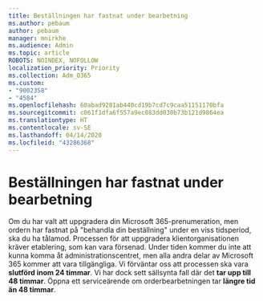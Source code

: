 ```yaml
---
title: Beställningen har fastnat under bearbetning
ms.author: pebaum
author: pebaum
manager: mnirkhe
ms.audience: Admin
ms.topic: article
ROBOTS: NOINDEX, NOFOLLOW
localization_priority: Priority
ms.collection: Adm_O365
ms.custom:
- "9002358"
- "4584"
ms.openlocfilehash: 60abad9281ab440cd19b7cd7c9caa51151170bfa
ms.sourcegitcommit: c061f1dfa6f557a9ec083dd030b73b121d9864ea
ms.translationtype: HT
ms.contentlocale: sv-SE
ms.lasthandoff: 04/14/2020
ms.locfileid: "43286368"
---
```

# <a name="stuck-on-processing-order"></a>Beställningen har fastnat under bearbetning

Om du har valt att uppgradera din Microsoft 365-prenumeration, men ordern har fastnat på "behandla din beställning" under en viss tidsperiod, ska du ha tålamod. Processen för att uppgradera klientorganisationen kräver etablering, som kan vara försenad. Under tiden kommer du inte att kunna komma åt administrationscentret, men alla andra delar av Microsoft 365 kommer att vara tillgängliga. Vi förväntar oss att processen ska vara **slutförd inom 24 timmar**. Vi har dock sett sällsynta fall där det **tar upp till 48 timmar**. Öppna ett serviceärende om orderbearbetningen tar **längre tid än 48 timmar**.
